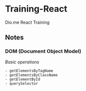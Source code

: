 # Training-React
Dio.me React Training

## Notes

### DOM (Document Object Model)

*Basic operations*
```
- getElementsByTagName
- getElementsByClassName
- getElementById
- querySelector
```

